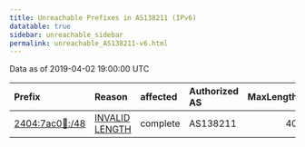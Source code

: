 ```yaml
---
title: Unreachable Prefixes in AS138211 (IPv6)
datatable: true
sidebar: unreachable_sidebar
permalink: unreachable_AS138211-v6.html
---
```


Data as of 2019-04-02 19:00:00 UTC


<div class="datatable-begin"></div>

| Prefix                                                         | Reason                                                                                                        | affected   | Authorized AS   |   MaxLength | Anchor                                       |   unreachable /48s |
|:---------------------------------------------------------------|:--------------------------------------------------------------------------------------------------------------|:-----------|:----------------|------------:|:---------------------------------------------|-------------------:|
| [2404:7ac0:100::/48](https://stat.ripe.net/2404:7ac0:100::/48) | [INVALID LENGTH](https://rpki-validator.ripe.net/announcement-preview?asn=AS138211&prefix=2404:7ac0:100::/48) | complete   | AS138211        |          40 | [APNIC](unreachable_APNIC_RPKI_Root-v6.html) |                  1 |

<div class="datatable-end"></div>